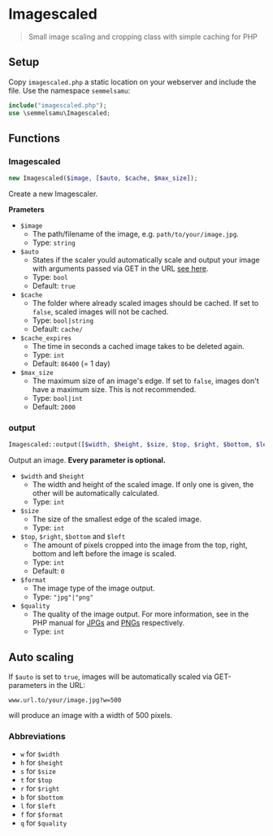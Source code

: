 # Imagescaled

> Small image scaling and cropping class with simple caching for PHP

## Setup

Copy `imagescaled.php` a static location on your webserver and include the file. Use the namespace `semmelsamu`:
```php
include("imagescaled.php");
use \semmelsamu\Imagescaled;
```

## Functions

### Imagescaled

```php
new Imagescaled($image, [$auto, $cache, $max_size]);
```
Create a new Imagescaler.

**Prameters**
- `$image`
    - The path/filename of the image, e.g. `path/to/your/image.jpg`.
    - Type: `string`
- `$auto`
    - States if the scaler yould automatically scale and output your image with arguments passed via GET in the URL [see here](#auto-scaling).
    - Type: `bool`
    - Default: `true`
- `$cache`
    - The folder where already scaled images should be cached. If set to `false`, scaled images will not be cached.
    - Type: `bool|string`
    - Default: `cache/`
- `$cache_expires`
    - The time in seconds a cached image takes to be deleted again.
    - Type: `int`
    - Default: `86400` (= 1 day)
- `$max_size`
    - The maximum size of an image's edge. If set to `false`, images don't have a maximum size. This is not recommended.
    - Type: `bool|int`
    - Default: `2000`

### output

```php
Imagescaled::output([$width, $height, $size, $top, $right, $bottom, $left, $format, $quality]) 
```

Output an image. **Every parameter is optional.**

- `$width` and `$height`
    - The width and height of the scaled image. If only one is given, the other will be automatically calculated.
    - Type: `int`
- `$size`
    - The size of the smallest edge of the scaled image.
    - Type: `int`
- `$top`, `$right`, `$bottom` and `$left`
    - The amount of pixels cropped into the image from the top, right, bottom and left before the image is scaled.
    - Type: `int`
    - Default: `0`
- `$format`
    - The image type of the image output.
    - Type: `"jpg"|"png"`
- `$quality`
    - The quality of the image output. For more information, see in the PHP manual for [JPGs](https://www.php.net/manual/en/function.imagejpeg.php) and [PNGs](https://www.php.net/manual/en/function.imagepng.php) respectively.
    - Type: `int`

## Auto scaling

If `$auto` is set to `true`, images will be automatically scaled via GET-parameters in the URL:

```
www.url.to/your/image.jpg?w=500
```

will produce an image with a width of 500 pixels.

### Abbreviations
- `w` for `$width`
- `h` for `$height`
- `s` for `$size`
- `t` for `$top`
- `r` for `$right`
- `b` for `$bottom`
- `l` for `$left`
- `f` for `$format`
- `q` for `$quality`
